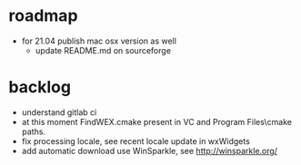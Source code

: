 # roadmap
- for 21.04 publish mac osx version as well
  - update README.md on sourceforge

# backlog
- understand gitlab ci
- at this moment FindWEX.cmake present in VC and Program Files\cmake paths.
- fix processing locale, see recent locale update in wxWidgets
- add automatic download
  use WinSparkle, see http://winsparkle.org/
